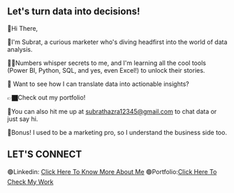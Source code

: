 ## Let's turn data into decisions!
👋Hi There,

👦I'm Subrat, a curious marketer who's diving headfirst into the world of data analysis. 

😮‍💨Numbers whisper secrets to me, and I'm learning all the cool tools (Power BI, Python, SQL, and yes, even Excel!) to unlock their stories.

🔺 Want to see how I can translate data into actionable insights?

👉🏿Check out my portfolio! 

🎯You can also hit me up at subrathazra12345@gmail.com to chat data or just say hi.

💎Bonus!  I used to be a marketing pro, so I understand the business side too.

## LET'S CONNECT

🟢Linkedin: [Click Here To Know More About Me](https://www.linkedin.com/in/subrat-hazra)
🟢Portfolio:[Click Here To Check My Work](https://codebasics.io/portfolio/Subrat-Hazra)
